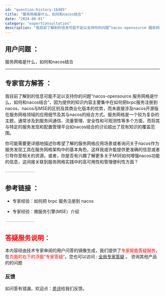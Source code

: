 ```yaml
---
id: "question-history-16405"
title: "服务网格是什么，如何和nacos结合"
date: "2024-08-01"
category: "expertConsultation"
description: "我目前了解到的信息可能不足以支持你的问题“nacos-opensource 服务网格是什么，如何和nacos结合”，因为提供的知识内容主要集中在如何把brpc服务注册到nacos、nacos与MSE的区别及其商业化版本的优势，而未直接涉及nacos开源版在服务网格领域的应用细节及其与nacos的结合"
---
```


## 用户问题 ： 
 服务网格是什么，如何和nacos结合  

---------------
## 专家官方解答 ：

我目前了解到的信息可能不足以支持你的问题“nacos-opensource 服务网格是什么，如何和nacos结合”，因为提供的知识内容主要集中在如何把brpc服务注册到nacos、nacos与MSE的区别及其商业化版本的优势，而未直接涉及nacos开源版在服务网格领域的应用细节及其与nacos的结合方式。服务网格是一个较为复杂的主题，通常涉及到服务间通信、流量管理、安全性和可观测性等多个方面，而将其与特定的服务发现和配置管理平台如nacos结合的讨论超出了现有知识的覆盖范围。

你可能需要更详细地描述你希望了解的服务网格应用场景或者询问关于nacos作为服务发现工具在服务网格架构中的基本角色，这样我或许能提供更准确的信息或者引导你至相关的资源。或者，你是否有兴趣了解更多关于MSE如何增强nacos功能的信息，这间接关联到服务网格实践中的高可用性和管理便利性方面？


<font color="#949494">---------------</font> 


## 参考链接 ：

* 专家经验：如何把 brpc 服务注册到 nacos 
 
 * 专家经验：微服务引擎(MSE）介绍 


 <font color="#949494">---------------</font> 
 


## <font color="#FF0000">答疑服务说明：</font> 

本内容经由技术专家审阅的用户问答的镜像生成，我们提供了<font color="#FF0000">专家智能答疑服务</font>，在<font color="#FF0000">页面的右下的浮窗”专家答疑“</font>。您也可以访问 : [全局专家答疑](https://answer.opensource.alibaba.com/docs/intro) 。 咨询其他产品的的问题

### 反馈
如问答有错漏，欢迎点：[差评](https://ai.nacos.io/user/feedbackByEnhancerGradePOJOID?enhancerGradePOJOId=16418)给我们反馈。
